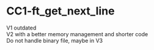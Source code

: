 # CC1-ft_get_next_line
V1 outdated <br>
V2 with a better memory management and shorter code <br>
Do not handle binary file, maybe in V3
